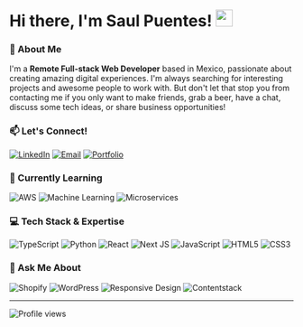 # Hi there, I'm Saul Puentes! <img src="https://media.giphy.com/media/hvRJCLFzcasrR4ia7z/giphy.gif" width="30px"/> 

### 🚀 About Me

I'm a **Remote Full-stack Web Developer** based in Mexico, passionate about creating amazing digital experiences. I'm always searching for interesting projects and awesome people to work with. But don't let that stop you from contacting me if you only want to make friends, grab a beer, have a chat, discuss some tech ideas, or share business opportunities! 


### 📫 Let's Connect!

[![LinkedIn](https://img.shields.io/badge/LinkedIn-0077B5?style=for-the-badge&logo=linkedin&logoColor=white)](https://www.linkedin.com/in/saul-puentes)
[![Email](https://img.shields.io/badge/Email-D14836?style=for-the-badge&logo=gmail&logoColor=white)](mailto:saul.puentess@gmail.com)
[![Portfolio](https://img.shields.io/badge/Portfolio-FF5722?style=for-the-badge&logo=todoist&logoColor=white)](https://saulpuentes.github.io)

### 🌱 Currently Learning
 
![AWS](https://img.shields.io/badge/AWS-%23FF9900.svg?style=for-the-badge&logo=aws&logoColor=white)
![Machine Learning](https://img.shields.io/badge/Machine%20Learning-FF6F00?style=for-the-badge&logo=tensorflow&logoColor=white)
![Microservices](https://img.shields.io/badge/Microservices-2496ED?style=for-the-badge&logo=docker&logoColor=white)

### 💻 Tech Stack & Expertise

![TypeScript](https://img.shields.io/badge/typescript-%23007ACC.svg?style=for-the-badge&logo=typescript&logoColor=white)
![Python](https://img.shields.io/badge/python-3670A0?style=for-the-badge&logo=python&logoColor=ffdd54)
![React](https://img.shields.io/badge/react-%2320232a.svg?style=for-the-badge&logo=react&logoColor=%2361DAFB)
![Next JS](https://img.shields.io/badge/Next-000000?style=for-the-badge&logo=nextdotjs&logoColor=white)
![JavaScript](https://img.shields.io/badge/javascript-%23323330.svg?style=for-the-badge&logo=javascript&logoColor=%23F7DF1E)
![HTML5](https://img.shields.io/badge/html5-%23E34F26.svg?style=for-the-badge&logo=html5&logoColor=white)
![CSS3](https://img.shields.io/badge/css3-%231572B6.svg?style=for-the-badge&logo=css&logoColor=white)

### 💬 Ask Me About
  
![Shopify](https://img.shields.io/badge/Shopify-7AB55C?style=for-the-badge&logo=shopify&logoColor=white)
![WordPress](https://img.shields.io/badge/WordPress-%23117AC9.svg?style=for-the-badge&logo=WordPress&logoColor=white)
![Responsive Design](https://img.shields.io/badge/Responsive%20Design-FF6B35?style=for-the-badge&logo=mobile&logoColor=white)
![Contentstack](https://img.shields.io/badge/Contentstack-667EEA?style=for-the-badge&logo=contentstack&logoColor=white)

---

<img src="https://komarev.com/ghpvc/?username=saulpuentes&label=Profile%20views&color=0e75b6&style=flat" alt="Profile views" />

